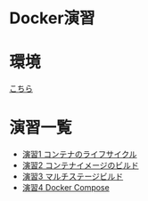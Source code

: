Docker演習
=========

# 環境
[こちら](prerequisites.md)

# 演習一覧
- [演習1 コンテナのライフサイクル](ex01-container-lifecycle.md)
- [演習2 コンテナイメージのビルド](ex02-building-image.md)
- [演習3 マルチステージビルド](ex03-multistage-build.md)
- [演習4 Docker Compose](ex04-docker-compose.md)
